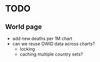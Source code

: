 # TODO

## World page
- add new deaths per 1M chart
- can we reuse OWID data across charts?
    - locking
    - caching multiple country sets?
